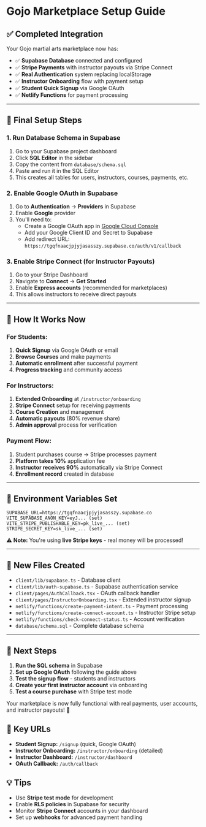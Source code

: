 # Gojo Marketplace Setup Guide

## ✅ **Completed Integration**

Your Gojo martial arts marketplace now has:

- ✅ **Supabase Database** connected and configured
- ✅ **Stripe Payments** with instructor payouts via Stripe Connect
- ✅ **Real Authentication** system replacing localStorage
- ✅ **Instructor Onboarding** flow with payment setup
- ✅ **Student Quick Signup** via Google OAuth
- ✅ **Netlify Functions** for payment processing

---

## 🔧 **Final Setup Steps**

### 1. **Run Database Schema in Supabase**

1. Go to your Supabase project dashboard
2. Click **SQL Editor** in the sidebar
3. Copy the content from `database/schema.sql` 
4. Paste and run it in the SQL Editor
5. This creates all tables for users, instructors, courses, payments, etc.

### 2. **Enable Google OAuth in Supabase**

1. Go to **Authentication** → **Providers** in Supabase
2. Enable **Google** provider
3. You'll need to:
   - Create a Google OAuth app in [Google Cloud Console](https://console.cloud.google.com/)
   - Add your Google Client ID and Secret to Supabase
   - Add redirect URL: `https://tgqfnaacjpjyjasasszy.supabase.co/auth/v1/callback`

### 3. **Enable Stripe Connect (for Instructor Payouts)**

1. Go to your Stripe Dashboard
2. Navigate to **Connect** → **Get Started**
3. Enable **Express accounts** (recommended for marketplaces)
4. This allows instructors to receive direct payouts

---

## 🚀 **How It Works Now**

### **For Students:**
1. **Quick Signup** via Google OAuth or email
2. **Browse Courses** and make payments
3. **Automatic enrollment** after successful payment
4. **Progress tracking** and community access

### **For Instructors:**
1. **Extended Onboarding** at `/instructor/onboarding`
2. **Stripe Connect** setup for receiving payments
3. **Course Creation** and management
4. **Automatic payouts** (80% revenue share)
5. **Admin approval** process for verification

### **Payment Flow:**
1. Student purchases course → Stripe processes payment
2. **Platform takes 10%** application fee
3. **Instructor receives 90%** automatically via Stripe Connect
4. **Enrollment record** created in database

---

## 🔑 **Environment Variables Set**

```
SUPABASE_URL=https://tgqfnaacjpjyjasasszy.supabase.co
VITE_SUPABASE_ANON_KEY=eyJ... (set)
VITE_STRIPE_PUBLISHABLE_KEY=pk_live_... (set)
STRIPE_SECRET_KEY=sk_live_... (set)
```

⚠️ **Note:** You're using **live Stripe keys** - real money will be processed!

---

## 📁 **New Files Created**

- `client/lib/supabase.ts` - Database client
- `client/lib/auth-supabase.ts` - Supabase authentication service
- `client/pages/AuthCallback.tsx` - OAuth callback handler
- `client/pages/InstructorOnboarding.tsx` - Extended instructor signup
- `netlify/functions/create-payment-intent.ts` - Payment processing
- `netlify/functions/create-connect-account.ts` - Instructor Stripe setup
- `netlify/functions/check-connect-status.ts` - Account verification
- `database/schema.sql` - Complete database schema

---

## 🎯 **Next Steps**

1. **Run the SQL schema** in Supabase
2. **Set up Google OAuth** following the guide above
3. **Test the signup flow** - students and instructors
4. **Create your first instructor account** via onboarding
5. **Test a course purchase** with Stripe test mode

Your marketplace is now fully functional with real payments, user accounts, and instructor payouts! 🎉

## 🔗 **Key URLs**

- **Student Signup:** `/signup` (quick, Google OAuth)
- **Instructor Onboarding:** `/instructor/onboarding` (detailed)
- **Instructor Dashboard:** `/instructor/dashboard`
- **OAuth Callback:** `/auth/callback`

## 💡 **Tips**

- Use **Stripe test mode** for development
- Enable **RLS policies** in Supabase for security
- Monitor **Stripe Connect** accounts in your dashboard
- Set up **webhooks** for advanced payment handling
